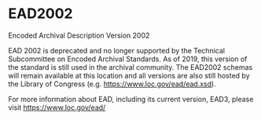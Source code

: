# EAD2002
Encoded Archival Description Version 2002

EAD 2002 is deprecated and no longer supported by the Technical Subcommittee on Encoded Archival Standards. As of 2019, this version of the standard is still used in the archival community. The EAD2002 schemas will remain available at this location and all versions are also still hosted by the Library of Congress (e.g. https://www.loc.gov/ead/ead.xsd).

For more information about EAD, including its current version, EAD3, please visit https://www.loc.gov/ead/
